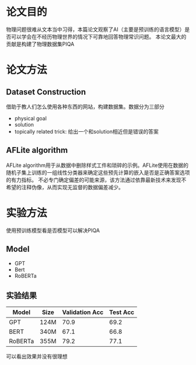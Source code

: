 # 论文目的
物理问题很难从文本当中习得，本篇论文观察了AI（主要是预训练的语言模型）是否可以学会在不经历物理世界的情况下可靠地回答物理常识问题。
本论文最大的贡献是构建了物理数据集PIQA

# 论文方法
## Dataset Construction
借助于教人们怎么使用各种东西的网站，构建数据集。数据分为三部分
- physical goal
- solution
- topically related trick: 给出一个和solution相近但是错误的答案

## AFLite algorithm
AFLite algorithm用于从数据中删除样式工件和琐碎的示例。AFLite使用在数据的随机子集上训练的一组线性分类器来确定这些预先计算的嵌入是否是正确答案选项的有力指标。 不必专门确定偏差的可能来源，该方法通过依靠最新技术来发现不希望的注释伪像，从而实现无监督的数据偏差减少。


# 实验方法
使用预训练模型看是否模型可以解决PIQA
## Model
- GPT
- Bert
- RoBERTa

## 实验结果

 
Model | Size | Validation Acc |  Test Acc  
 ---- | ----- | ------   | ------ 
GPT | 124M | 70.9 | 69.2  
BERT | 340M | 67.1  | 66.8  
RoBERTa | 355M | 79.2 | 77.1  

可以看出效果并没有很理想


